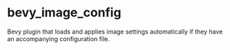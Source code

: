 # bevy_image_config

Bevy plugin that loads and applies image settings automatically if they have an accompanying configuration file.




